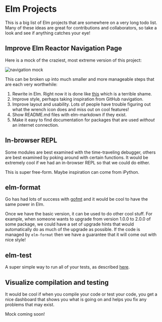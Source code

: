 # Elm Projects

This is a big list of Elm projects that are somewhere on a very long todo list.
Many of these ideas are great for contributions and collaborators, so take a
look and see if anything catches your eye!

## Improve Elm Reactor Navigation Page

Here is a mock of the craziest, most extreme version of this project:

![navigation mock](https://raw.githubusercontent.com/elm-lang/projects/master/elm-reactor-navigation/mock.png)

This can be broken up into much smaller and more manageable steps that are each very worthwhile:

  1. Rewrite in Elm. Right now it is done like [this](https://github.com/elm-lang/elm-reactor/blob/master/backend/Index.hs) which is a terrible shame.
  2. Improve style, perhaps taking inspiration from GitHub navigation.
  3. Improve layout and usability. Lots of people have trouble figuring out what the wrench icon does and miss out on cool features!
  4. Show README.md files with elm-markdown if they exist.
  5. Make it easy to find documentation for packages that are used *without* an internet connection.


## In-browser REPL

Some modules are best examined with the time-traveling debugger, others are best examined by poking around with certain functions. It would be extremely cool if we had an in-browser REPL so that we could do either.

This is super free-form. Maybe inspiration can come from iPython.

## elm-format

Go has had lots of success with [gofmt](http://blog.golang.org/go-fmt-your-code) and it would be cool to have the same power in Elm.

Once we have the basic version, it can be used to do other cool stuff. For example, when someone wants to upgrade from version 1.0.0 to 2.0.0 of some package, we could have a set of upgrade hints that would automatically do as much of the upgrade as possible. If the code is managed by `elm-format` then we have a guarantee that it will come out with nice style!

## elm-test

A super simple way to run all of your tests, as described [here](https://groups.google.com/forum/#!topic/elm-dev/-oC1b4KuELA).

## Visualize compilation and testing

It would be cool if when you compile your code or test your code, you get a nice dashboard that shows you what is going on and helps you fix any problems that may exist.

Mock coming soon!